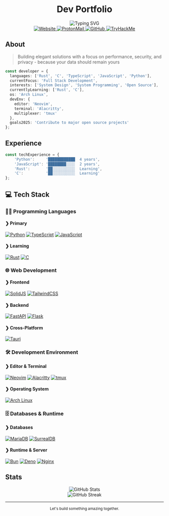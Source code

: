 # <div align="center">Dev Portfolio</div>

<div align="center">
  <img src="https://readme-typing-svg.demolab.com?font=JetBrains+Mono&weight=500&size=22&duration=2000&pause=1000&color=6E7681&center=true&vCenter=true&repeat=false&width=600&height=100&lines=Full+Stack+Developer+%7C+Open+Source+Contributor" alt="Typing SVG" />
</div>

<div align="center">
  <a href="https://xiong-cx.github.io/">
    <img src="https://img.shields.io/badge/Website-000?style=for-the-badge&logo=globe&logoColor=white" alt="Website"/>
  </a>
  <a href="mailto:dev@#">
    <img src="https://img.shields.io/badge/proton%20mail-6D4AFF?style=for-the-badge&logo=protonmail&logoColor=white" alt="ProtonMail"/>
  </a>
  <a href="https://github.com/xiong-cx">
    <img src="https://img.shields.io/badge/GitHub-181717?style=for-the-badge&logo=github&logoColor=white" alt="GitHub"/>
  </a>
  <a href="https://tryhackme.com/p/Xiong">
    <img src="https://img.shields.io/badge/TryHackMe-212C42?style=for-the-badge&logo=tryhackme&logoColor=white" alt="TryHackMe"/>
  </a>
</div>

## About

> Building elegant solutions with a focus on performance, security, and privacy - because your data should remain yours

```typescript
const developer = {
  languages: ['Rust', 'C', 'TypeScript', 'JavaScript', 'Python'],
  currentFocus: 'Full Stack Development',
  interests: ['System Design', 'System Programming', 'Open Source'],
  currentlyLearning: ['Rust', 'C'],
  os: 'Arch Linux',
  devEnv: {
    editor: 'Neovim',
    terminal: 'Alacritty',
    multiplexer: 'tmux'
  },
  goals2025: 'Contribute to major open source projects'
};
```

## Experience

```typescript
const techExperience = {
    'Python':     '████████████  4 years',
    'JavaScript': '████████░░░░  2 years',
    'Rust':       '██░░░░░░░░░░  Learning',
    'C':          '██░░░░░░░░░░  Learning'
};
```

## 💻 Tech Stack

### 👨‍💻 Programming Languages


#### ❯ Primary

[![Python](https://img.shields.io/badge/Python-3776AB?style=for-the-badge&logo=python&logoColor=white)](https://www.python.org/)
[![TypeScript](https://img.shields.io/badge/TypeScript-3178C6?style=for-the-badge&logo=typescript&logoColor=white)](https://www.typescriptlang.org/)
[![JavaScript](https://img.shields.io/badge/JavaScript-F7DF1E?style=for-the-badge&logo=javascript&logoColor=black)](https://developer.mozilla.org/en-US/docs/Web/JavaScript)


#### ❯ Learning

[![Rust](https://img.shields.io/badge/Rust-000000?style=for-the-badge&logo=rust&logoColor=white)](https://www.rust-lang.org/)
[![C](https://img.shields.io/badge/C-00599C?style=for-the-badge&logo=c&logoColor=white)](https://en.cppreference.com/w/c)

### 🌐 Web Development

#### ❯ Frontend

[![SolidJS](https://img.shields.io/badge/SolidJS-2C4F7C?style=for-the-badge&logo=solid&logoColor=white)](https://www.solidjs.com/)
[![TailwindCSS](https://img.shields.io/badge/Tailwind-38B2AC?style=for-the-badge&logo=tailwind-css&logoColor=white)](https://tailwindcss.com/)


#### ❯ Backend

[![FastAPI](https://img.shields.io/badge/FastAPI-009688?style=for-the-badge&logo=fastapi&logoColor=white)](https://fastapi.tiangolo.com/)
[![Flask](https://img.shields.io/badge/Flask-000000?style=for-the-badge&logo=flask&logoColor=white)](https://flask.palletsprojects.com/)


#### ❯ Cross-Platform

[![Tauri](https://img.shields.io/badge/Tauri-24C8DB?style=for-the-badge&logo=tauri&logoColor=white)](https://tauri.app/)

### 🛠 Development Environment

#### ❯ Editor & Terminal

[![Neovim](https://img.shields.io/badge/Neovim-57A143?style=for-the-badge&logo=neovim&logoColor=white)](https://neovim.io/)
[![Alacritty](https://img.shields.io/badge/Alacritty-F46D01?style=for-the-badge&logo=alacritty&logoColor=white)](https://alacritty.org/)
[![tmux](https://img.shields.io/badge/tmux-1BB91F?style=for-the-badge&logo=tmux&logoColor=white)](https://github.com/tmux/tmux)


#### ❯ Operating System

[![Arch Linux](https://img.shields.io/badge/Arch%20Linux-1793D1?style=for-the-badge&logo=arch-linux&logoColor=white)](https://archlinux.org/)


### 🗄️ Databases & Runtime

#### ❯ Databases

[![MariaDB](https://img.shields.io/badge/MariaDB-003545?style=for-the-badge&logo=mariadb&logoColor=white)](https://mariadb.org/)
[![SurrealDB](https://img.shields.io/badge/SurrealDB-FF00A0?style=for-the-badge&logo=data:image/svg+xml;base64,PHN2ZyB4bWxucz0iaHR0cDovL3d3dy53My5vcmcvMjAwMC9zdmciIHdpZHRoPSI0OCIgaGVpZ2h0PSI0OCIgdmlld0JveD0iMCAwIDI0IDI0IiBmaWxsPSJub25lIiBzdHJva2U9IiNGRkZGRkYiIHN0cm9rZS13aWR0aD0iMiIgc3Ryb2tlLWxpbmVjYXA9InJvdW5kIiBzdHJva2UtbGluZWpvaW49InJvdW5kIj48cGF0aCBkPSJNMTIgMkwyIDdsMTAgNSAxMC01LTEwLTV6Ii8+PHBhdGggZD0iTTIgMTdsMTAgNSAxMC01Ii8+PHBhdGggZD0iTTIgMTJsMTAgNSAxMC01Ii8+PC9zdmc+&logoColor=white)](https://surrealdb.com/)


#### ❯ Runtime & Server

[![Bun](https://img.shields.io/badge/Bun-000000?style=for-the-badge&logo=bun&logoColor=white)](https://bun.sh/)
[![Deno](https://img.shields.io/badge/Deno-000000?style=for-the-badge&logo=deno&logoColor=white)](https://deno.land/)
[![Nginx](https://img.shields.io/badge/Nginx-009639?style=for-the-badge&logo=nginx&logoColor=white)](https://nginx.org/)

## Stats

<div align="center">
  <img src="https://github-readme-stats.vercel.app/api?username=xiong-cx&show_icons=true&theme=github_dark&hide_border=true&bg_color=00000000&title_color=6E7681&text_color=6E7681&icon_color=6E7681" alt="GitHub Stats" />
</div>

<div align="center">
  <img src="https://github-readme-streak-stats.herokuapp.com/?user=xiong-cx&theme=github-dark-blue&hide_border=true&background=00000000&currStreakNum=6E7681&sideNums=6E7681&sideLabels=6E7681&dates=6E7681" alt="GitHub Streak" />
</div>

---

<div align="center">
  <sup>Let's build something amazing together.</sup>
</div>
